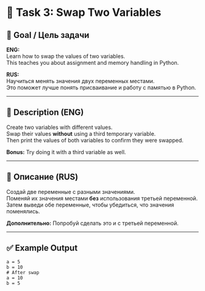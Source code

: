 # 🔁 Task 3: Swap Two Variables

## 🎯 Goal / Цель задачи

**ENG:**  
Learn how to swap the values of two variables.  
This teaches you about assignment and memory handling in Python.

**RUS:**  
Научиться менять значения двух переменных местами.  
Это поможет лучше понять присваивание и работу с памятью в Python.

---

## 📌 Description (ENG)

Create two variables with different values.  
Swap their values **without** using a third temporary variable.  
Then print the values of both variables to confirm they were swapped.

**Bonus:** Try doing it with a third variable as well.

---

## 📌 Описание (RUS)

Создай две переменные с разными значениями.  
Поменяй их значения местами **без** использования третьей переменной.  
Затем выведи обе переменные, чтобы убедиться, что значения поменялись.

**Дополнительно:** Попробуй сделать это и с третьей переменной.

---

## ✅ Example Output

```
a = 5  
b = 10  
# After swap  
a = 10  
b = 5
```
